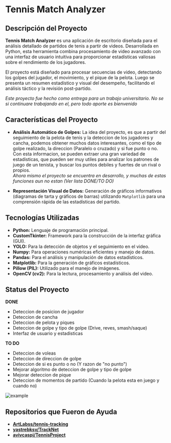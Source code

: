 # Tennis Match Analyzer

## Descripción del Proyecto

**Tennis Match Analyzer** es una aplicación de escritorio diseñada para el análisis detallado de partidos de tenis a partir de videos. Desarrollada en Python, esta herramienta combina procesamiento de video avanzado con una interfaz de usuario intuitiva para proporcionar estadísticas valiosas sobre el rendimiento de los jugadores.

El proyecto está diseñado para procesar secuencias de video, detectando los golpes del jugador, el movimiento, y el pique de la pelota. Luego se presenta un resumen estadístico y visual del desempeño, facilitando el análisis táctico y la revisión post-partido. 

_Este proyecto fue hecho como entrega para un trabajo universitario. No se si continuare trabajando en el, pero todo aporte es bienvenido_

## Características del Proyecto

* **Análisis Automático de Golpes:** La idea del proyecto, es que a partir del seguimiento de la pelota de tenis y la deteccion de los jugadores y cancha, podemos obtener muchos datos interesantes, como el tipo de golpe realizado, la direccion (Paralelo o cruzado) y si fue punto o no.  
Con esta informacion, se pueden extraer una gran variedad de estadisticas, que pueden ser muy utiles para analizar los patrones de juego de un tenista, y buscar los puntos debiles y fuertes de un rival o propios.  
_Ahora mismo el proyecto se encuentra en desarrollo, y muchas de estas funciones aun no estan (Ver lista DONE/TO DO)_  

* **Representación Visual de Datos:** Generación de gráficos informativos (diagramas de tarta y gráficos de barras) utilizando `Matplotlib` para una comprensión rápida de las estadísticas del partido.


## Tecnologías Utilizadas

* **Python:** Lenguaje de programación principal.
* **CustomTkinter:** Framework para la construcción de la interfaz gráfica (GUI).
* **YOLO:** Para la detección de objetos y el seguimiento en el video.
* **Numpy:** Para operaciones numéricas eficientes y manejo de datos.
* **Pandas:** Para el análisis y manipulación de datos estadísticos.
* **Matplotlib:** Para la generación de gráficos estadísticos.
* **Pillow (PIL):** Utilizado para el manejo de imágenes.
* **OpenCV (cv2):** Para la lectura, procesamiento y análisis del video.

## Status del Proyecto

**DONE**  
- Deteccion de posicion de jugador
- Deteccion de cancha
- Deteccion de pelota y piques
- Deteccion de golpe y tipo de golpe (Drive, reves, smash/saque)
- Interfaz de usuario y estadisticas

**TO DO**
- Deteccion de voleas
- Deteccion de direccion de golpe
- Deteccion de si es punto o no (Y razon de "no punto")
- Mejorar algoritmo de deteccion de golpe y tipo de golpe
- Mejorar deteccion de pique 
- Deteccion de momentos de partido (Cuando la pelota esta en juego y cuando no)

![example](https://github.com/user-attachments/assets/75fff057-ce94-4410-9f3c-0d45936c0f1e)

## Repositorios que Fueron de Ayuda
* **[ArtLabss/tennis-tracking](https://github.com/ArtLabss/tennis-tracking)**
* **[yastrebksv/TrackNet](https://github.com/yastrebksv/TrackNet)**
* **[avivcaspi/TennisProject](https://github.com/avivcaspi/TennisProject)**
